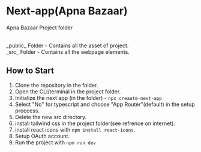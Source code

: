 # Next-app(Apna Bazaar)
Apna Bazaar Project folder

<br>
_public_ Folder - Contains all the asset of project.<br>
_src_ Folder - Contains all the webpage elements.<br>

## How to Start
1. Clone the repository in the folder.
2. Open the CLI/terminal in the project folder.
3. Initialize the next app (in the folder) - `npx creaate-next-app`
4. Select "No" for typescript and choose "App Router"(default) in the setup proccess.
5. Delete the new src directory.
6. install tailwind css in the project folder(see refrence on internet).
7. install react icons with `npm install react-icons`.
8. Setup OAuth account.
9. Run the project with `npm run dev`
